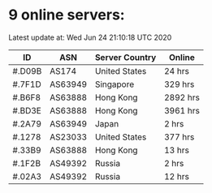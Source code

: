 # 9 online servers:

Latest update at: Wed Jun 24 21:10:18 UTC 2020

| ID | ASN | Server Country | Online |
| -- | --- | -------------- | ------ |
| #.D09B | AS174 | United States | 24 hrs |
| #.7F1D | AS63949 | Singapore | 329 hrs |
| #.B6F8 | AS63888 | Hong Kong | 2892 hrs |
| #.BD3E | AS63888 | Hong Kong | 3961 hrs |
| #.2A79 | AS63949 | Japan | 2 hrs |
| #.1278 | AS23033 | United States | 377 hrs |
| #.33B9 | AS63888 | Hong Kong | 13 hrs |
| #.1F2B | AS49392 | Russia | 2 hrs |
| #.02A3 | AS49392 | Russia | 12 hrs |

